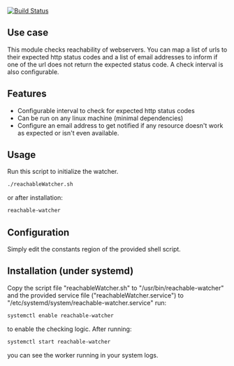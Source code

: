 <!-- #!/usr/bin/env markdown
-*- coding: utf-8 -*-
region header
Copyright Torben Sickert 16.12.2012

License
-------

This library written by Torben Sickert stand under a creative commons naming
3.0 unported license. see http://creativecommons.org/licenses/by/3.0/deed.de
endregion -->

[![Build Status](https://travis-ci.org/thaibault/reachableWatcher.svg?branch=master)](https://travis-ci.org/thaibault/reachableWatcher)

Use case
--------

This module checks reachability of webservers. You can map a list of urls to
their expected http status codes and a list of email addresses to inform if one
of the url does not return the expected status code. A check interval is also
configurable.

Features
--------

- Configurable interval to check for expected http status codes
- Can be run on any linux machine (minimal dependencies)
- Configure an email address to get notified if any resource doesn't work as
  expected or isn't even available.

Usage
-----

Run this script to initialize the watcher.

```sh
./reachableWatcher.sh
```

or after installation:

```sh
reachable-watcher
```

Configuration
-------------

Simply edit the constants region of the provided shell script.

Installation (under systemd)
----------------------------

Copy the script file "reachableWatcher.sh" to "/usr/bin/reachable-watcher" and
the provided service file ("reachableWatcher.service") to
"/etc/systemd/system/reachable-watcher.service" run:

```sh
systemctl enable reachable-watcher
```

to enable the checking logic. After running:

```sh
systemctl start reachable-watcher
```

you can see the worker running in your system logs.

<!-- region vim modline
vim: set tabstop=4 shiftwidth=4 expandtab:
vim: foldmethod=marker foldmarker=region,endregion:
endregion -->
